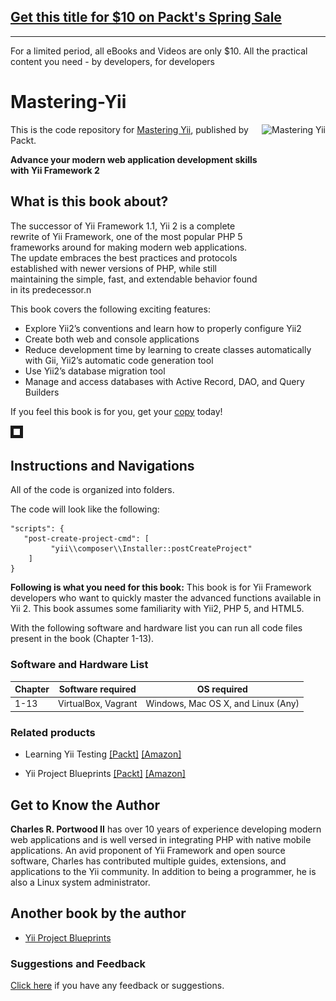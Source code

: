 ## [Get this title for $10 on Packt's Spring Sale](https://www.packt.com/B04894?utm_source=github&utm_medium=packt-github-repo&utm_campaign=spring_10_dollar_2022)
-----
For a limited period, all eBooks and Videos are only $10. All the practical content you need \- by developers, for developers

# Mastering-Yii


<a href="https://www.packtpub.com/web-development/mastering-yii?utm_source=github&utm_medium=repository&utm_campaign=9781785882425"><img src="https://prod.packtpub.com/media/catalog/product/cache/e4d64343b1bc593f1c5348fe05efa4a6/2/4/2425os_4894_mastering20yii.jpg" alt="Mastering Yii" height="256px" align="right"></a>

This is the code repository for [Mastering Yii](https://www.packtpub.com/web-development/mastering-yii?utm_source=github&utm_medium=repository&utm_campaign=9781785882425), published by Packt.

**Advance your modern web application development skills with Yii Framework 2**

## What is this book about?
The successor of Yii Framework 1.1, Yii 2 is a complete rewrite of Yii Framework, one of the most popular PHP 5 frameworks around for making modern web applications. The update embraces the best practices and protocols established with newer versions of PHP, while still maintaining the simple, fast, and extendable behavior found in its predecessor.n

This book covers the following exciting features:
* Explore Yii2’s conventions and learn how to properly configure Yii2
* Create both web and console applications
* Reduce development time by learning to create classes automatically with Gii, Yii2’s automatic code generation tool
* Use Yii2’s database migration tool
* Manage and access databases with Active Record, DAO, and Query Builders

If you feel this book is for you, get your [copy](https://www.amazon.com/dp/1785882422) today!

<a href="https://www.packtpub.com/?utm_source=github&utm_medium=banner&utm_campaign=GitHubBanner"><img src="https://raw.githubusercontent.com/PacktPublishing/GitHub/master/GitHub.png" alt="https://www.packtpub.com/" border="5" /></a>

## Instructions and Navigations
All of the code is organized into folders.

The code will look like the following:
```
"scripts": {
   "post-create-project-cmd": [
         "yii\\composer\\Installer::postCreateProject"
    ]
}
```

**Following is what you need for this book:**
This book is for Yii Framework developers who want to quickly master the advanced functions available in Yii 2. This book assumes some familiarity with Yii2, PHP 5, and HTML5.

With the following software and hardware list you can run all code files present in the book (Chapter 1-13).

### Software and Hardware List

| Chapter  | Software required                   | OS required                        |
| -------- | ------------------------------------| -----------------------------------|
| 1-13     | VirtualBox, Vagrant                 | Windows, Mac OS X, and Linux (Any) |




### Related products <Other books you may enjoy>
* Learning Yii Testing [[Packt]](https://www.packtpub.com/web-development/learning-yii-testing?utm_source=github&utm_medium=repository&utm_campaign=9781784392277) [[Amazon]](https://www.amazon.com/dp/1784392278)

* Yii Project Blueprints [[Packt]](https://www.packtpub.com/web-development/yii-project-blueprints?utm_source=github&utm_medium=repository&utm_campaign=9781783287734) [[Amazon]](https://www.amazon.com/dp/178328773X)

## Get to Know the Author
**Charles R. Portwood II**
has over 10 years of experience developing modern web applications and is well versed in integrating PHP with native mobile applications. An avid proponent of Yii Framework and open source software, Charles has contributed multiple guides, extensions, and applications to the Yii community. In addition to being a programmer, he is also a Linux system administrator. 


## Another book by the author
* [Yii Project Blueprints](https://www.packtpub.com/web-development/yii-project-blueprints?utm_source=github&utm_medium=repository&utm_campaign=9781783287734)


### Suggestions and Feedback
[Click here](https://docs.google.com/forms/d/e/1FAIpQLSdy7dATC6QmEL81FIUuymZ0Wy9vH1jHkvpY57OiMeKGqib_Ow/viewform) if you have any feedback or suggestions.
